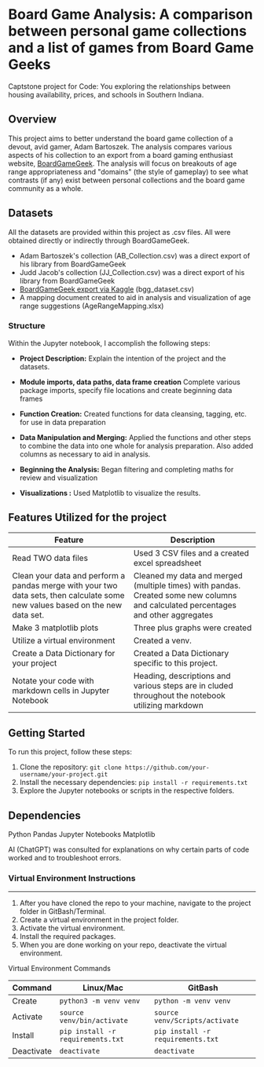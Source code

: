 # Board Game Analysis: A comparison between personal game collections and a list of games from Board Game Geeks 
Captstone project for Code: You exploring the relationships between housing availability, prices, and schools in Southern Indiana.


## Overview

This project aims to better understand the board game collection of a devout, avid gamer, Adam Bartoszek. The analysis compares various aspects of his collection to an export from a board gaming enthusiast website, [BoardGameGeek](https://boardgamegeek.com).  The analysis will focus on breakouts of age range appropriateness and "domains" (the style of gameplay) to see what contrasts (if any) exist between personal collections and the board game community as a whole.


## Datasets

All the datasets are provided within this project as .csv files.  All were obtained directly or indirectly through BoardGameGeek.

- Adam Bartoszek's collection (AB_Collection.csv) was a direct export of his library from BoardGameGeek
- Judd Jacob's collection (JJ_Collection.csv) was a direct export of his library from BoardGameGeek
- [BoardGameGeek export via Kaggle](https://www.kaggle.com/datasets/threnjen/board-games-database-from-boardgamegeek) (bgg_dataset.csv)
- A mapping document created to aid in analysis and visualization of age range suggestions (AgeRangeMapping.xlsx)

### Structure

Within the Jupyter notebook, I accomplish the following steps:

- **Project Description:** Explain the intention of the project and the datasets.

- **Module imports, data paths, data frame creation** Complete various package imports, specify file locations and create beginning data frames

- **Function Creation:** Created functions for data cleansing, tagging, etc. for use in data preparation

- **Data Manipulation and Merging:** Applied the functions and other steps to combine the data into one whole for analysis preparation.  Also added columns as necessary to aid in analysis.

- **Beginning the Analysis:** Began filtering and completing maths for review and visualization

- **Visualizations :** Used Matplotlib to visualize the results.


## Features Utilized for the project

  | Feature        | Description                           |
  |----------------|---------------------------------------|
  | Read TWO data files| Used 3 CSV files and a created excel spreadsheet|
  | Clean your data and perform a pandas merge with your two data sets, then calculate some new values based on the new data set.      | Cleaned my data and merged (multiple times) with pandas. Created some new columns and calculated percentages and other aggregates |
  | Make 3 matplotlib plots | Three plus graphs were created |
  | Utilize a virtual environment      | Created a venv. |
  | Create a Data Dictionary for your project | Created a Data Dictionary specific to this project. |
  | Notate your code with markdown cells in Jupyter Notebook | Heading, descriptions and various steps are in cluded throughout the notebook utilizing markdown |

## Getting Started

To run this project, follow these steps:

1. Clone the repository: `git clone https://github.com/your-username/your-project.git`
2. Install the necessary dependencies: `pip install -r requirements.txt`
3. Explore the Jupyter notebooks or scripts in the respective folders.

## Dependencies

Python
Pandas
Jupyter Notebooks
Matplotlib

AI (ChatGPT) was consulted for explanations on why certain parts of code worked and to troubleshoot errors.



###  Virtual Environment Instructions
---
1. After you have cloned the repo to your machine, navigate to the project 
folder in GitBash/Terminal.
1. Create a virtual environment in the project folder. 
1. Activate the virtual environment.
1. Install the required packages. 
1. When you are done working on your repo, deactivate the virtual environment.

Virtual Environment Commands

| Command | Linux/Mac | GitBash |
|---------|-----------|---------|
| Create | `python3 -m venv venv` | `python -m venv venv` |
| Activate | `source venv/bin/activate` | `source venv/Scripts/activate` |
| Install | `pip install -r requirements.txt` | `pip install -r requirements.txt` |
| Deactivate | `deactivate` | `deactivate` |
